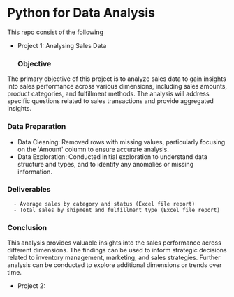 # Python for Data Analysis

This repo consist of the following
 + Project 1: Analysing Sales Data
   ### Objective
The primary objective of this project is to analyze sales data to gain insights into sales performance across various dimensions, including sales amounts, product categories, and fulfillment methods. The analysis will address specific questions related to sales transactions and provide aggregated insights.
  ### Data Preparation
   + Data Cleaning: Removed rows with missing values, particularly focusing on the 'Amount' column to ensure accurate analysis.
   + Data Exploration: Conducted initial exploration to understand data structure and types, and to identify any anomalies or missing information.
  ### Deliverables
      - Average sales by category and status (Excel file report)
      - Total sales by shipment and fulfillment type (Excel file report)   

  ### Conclusion
This analysis provides valuable insights into the sales performance across different dimensions. The findings can be used to inform strategic decisions related to inventory management, marketing, and sales strategies. Further analysis can be conducted to explore additional dimensions or trends over time.

 + Project 2:
